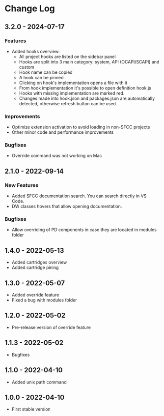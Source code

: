 <!-- markdownlint-disable -->

# Change Log

## 3.2.0 - 2024-07-17

### Features

- Added hooks overview:
  - All project hooks are listed on the sidebar panel
  - Hooks are split into 3 main category: system, API (OCAPI/SCAPI) and custom
  - Hook name can be copied
  - A hook can be pinned
  - Clicking on hook's implementation opens a file with it
  - From hook implementation it's possible to open definition hook.js
  - Hooks with missing implementation are marked red.
  - Changes made into hook.json and packages.json are automatically detected, otherwise refresh button can be used.

### Improvements

- Optimize extension activation to avoid loading in non-SFCC projects
- Other minor code and performance improvements

### Bugfixes

- Override command was not working on Mac

## 2.1.0 - 2022-09-14

### New Features

- Added SFCC documentation search. You can search directly in VS Code.
- DW classes hovers that allow opening documentation.

### Bugfixes

- Allow overriding of PD components in case they are located in modules folder

## 1.4.0 - 2022-05-13

- Added cartridges overview
- Added cartridge pining

## 1.3.0 - 2022-05-07

- Added override feature
- Fixed a bug with modules folder

## 1.2.0 - 2022-05-02

- Pre-release version of override feature

## 1.1.3 - 2022-05-02

- Bugfixes

## 1.1.0 - 2022-04-10

- Added unix path command

## 1.0.0 - 2022-04-10

- First stable version
